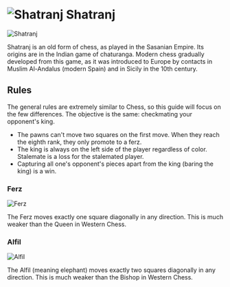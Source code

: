 # ![Shatranj](https://github.com/gbtami/pychess-variants/blob/master/static/icons/Shatranj.svg) Shatranj

![Shatranj](https://github.com/gbtami/pychess-variants/blob/master/static/images/CVariantsGuide/shatranj.png?raw=true)

Shatranj is an old form of chess, as played in the Sasanian Empire. Its origins are in the Indian game of chaturanga. Modern chess gradually developed from this game, as it was introduced to Europe by contacts in Muslim Al-Andalus (modern Spain) and in Sicily in the 10th century.

## Rules

The general rules are extremely similar to Chess, so this guide will focus on the few differences. The objective is the same: checkmating your opponent's king.

* The pawns can't move two squares on the first move. When they reach the eighth rank, they only promote to a ferz.
* The king is always on the left side of the player regardless of color. Stalemate is a loss for the stalemated player.
* Capturing all one's opponent's pieces apart from the king (baring the king) is a win.

### Ferz
![Ferz](https://github.com/gbtami/pychess-variants/blob/master/static/images/CVariantsGuide/Duchess.png)

The Ferz moves exactly one square diagonally in any direction. This is much weaker than the Queen in Western Chess.

### Alfil
![Alfil](https://github.com/gbtami/pychess-variants/blob/master/static/images/CVariantsGuide/Alfil.png)

The Alfil (meaning elephant) moves exactly two squares diagonally in any direction. This is much weaker than the Bishop in Western Chess.
